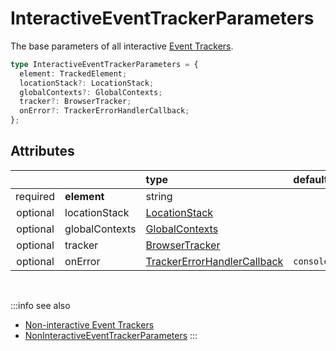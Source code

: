 # InteractiveEventTrackerParameters

The base parameters of all interactive [Event Trackers](/tracking/api-reference/eventTrackers/overview.md#interactive).

```typescript
type InteractiveEventTrackerParameters = {
  element: TrackedElement;
  locationStack?: LocationStack;
  globalContexts?: GlobalContexts;
  tracker?: BrowserTracker;
  onError?: TrackerErrorHandlerCallback;
};
```

## Attributes
|          |                | type                                                                                              | default value 
| :-:      | :--            | :--                                                                                               | :--           
| required | **element**    | string                                                                                            |                
| optional | locationStack  | [LocationStack](/tracking/api-reference/core/LocationStack.md)                                    |
| optional | globalContexts | [GlobalContexts](/tracking/api-reference/core/GlobalContexts.md)                                  |
| optional | tracker        | [BrowserTracker](/tracking/api-reference/general/BrowserTracker.md)                               |
| optional | onError        | [TrackerErrorHandlerCallback](/tracking/api-reference/definitions/TrackerErrorHandlerCallback.md) | `console.error`

<br/>

:::info see also
- [Non-interactive Event Trackers](/tracking/api-reference/eventTrackers/overview.md#non-interactive)
- [NonInteractiveEventTrackerParameters](/tracking/api-reference/definitions/NonInteractiveEventTrackerParameters.md)
:::
